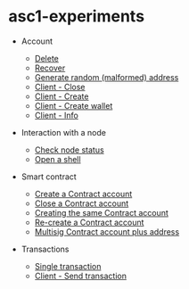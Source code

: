 # asc1-experiments

- Account
  - [Delete](https://github.com/blockchain-unica/asc1-experiments/blob/master/account/delete.md#delete_account)
  - [Recover](https://github.com/blockchain-unica/asc1-experiments/blob/master/account/recover.md#recover_account)
  - [Generate random (malformed) address](https://github.com/blockchain-unica/asc1-experiments/blob/master/account/create_random_address.md#create_malformed_address)
  - [Client - Close](https://github.com/blockchain-unica/asc1-experiments/blob/master/account/client_nodejs/close.js#close_account)
  - [Client - Create](https://github.com/blockchain-unica/asc1-experiments/blob/master/account/client_nodejs/create.js#create_account)
  - [Client - Create wallet](https://github.com/blockchain-unica/asc1-experiments/blob/master/account/client_nodejs/create_wallet.js#create_wallet)
  - [Client - Info](https://github.com/blockchain-unica/asc1-experiments/blob/master/account/client_nodejs/info.js#info_account)

- Interaction with a node
  - [Check node status](https://github.com/blockchain-unica/asc1-experiments/blob/master/node_interaction/check_node_status.md#check_node_status)
  - [Open a shell](https://github.com/blockchain-unica/asc1-experiments/blob/master/node_interaction/open_shell.md#open_shell)

- Smart contract
  - [Create a Contract account](https://github.com/blockchain-unica/asc1-experiments/blob/master/smart_contract/create_contract_account.md#create_contract_account)
  - [Close a Contract account](https://github.com/blockchain-unica/asc1-experiments/blob/master/smart_contract/close_contract_account%20copy.md#close_contract_account)
  - [Creating the same Contract account](https://github.com/blockchain-unica/asc1-experiments/blob/master/smart_contract/same_contract_account.md#same_script)
  - [Re-create a Contract account](https://github.com/blockchain-unica/asc1-experiments/blob/master/smart_contract/re_create_contract_account.md#re_create_contract_account)
  - [Multisig Contract account plus address](https://github.com/blockchain-unica/asc1-experiments/blob/master/smart_contract/multisig.md#multisig)

- Transactions
  - [Single transaction](https://github.com/blockchain-unica/asc1-experiments/blob/master/transactions/single_transaction.md#single_transaction)
  - [Client - Send transaction](https://github.com/blockchain-unica/asc1-experiments/blob/master/transactions/client_nodejs/send.js#send_single_transaction)